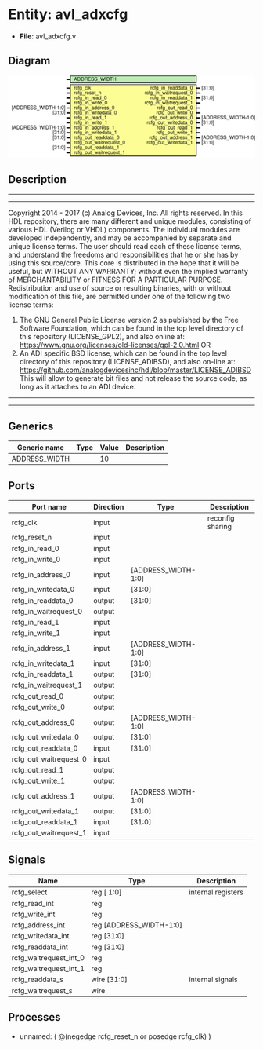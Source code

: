 # Entity: avl_adxcfg

- **File**: avl_adxcfg.v
## Diagram

![Diagram](avl_adxcfg.svg "Diagram")
## Description

***************************************************************************
 ***************************************************************************
 Copyright 2014 - 2017 (c) Analog Devices, Inc. All rights reserved.
 In this HDL repository, there are many different and unique modules, consisting
 of various HDL (Verilog or VHDL) components. The individual modules are
 developed independently, and may be accompanied by separate and unique license
 terms.
 The user should read each of these license terms, and understand the
 freedoms and responsibilities that he or she has by using this source/core.
 This core is distributed in the hope that it will be useful, but WITHOUT ANY
 WARRANTY; without even the implied warranty of MERCHANTABILITY or FITNESS FOR
 A PARTICULAR PURPOSE.
 Redistribution and use of source or resulting binaries, with or without modification
 of this file, are permitted under one of the following two license terms:
   1. The GNU General Public License version 2 as published by the
      Free Software Foundation, which can be found in the top level directory
      of this repository (LICENSE_GPL2), and also online at:
      <https://www.gnu.org/licenses/old-licenses/gpl-2.0.html>
 OR
   2. An ADI specific BSD license, which can be found in the top level directory
      of this repository (LICENSE_ADIBSD), and also on-line at:
      https://github.com/analogdevicesinc/hdl/blob/master/LICENSE_ADIBSD
      This will allow to generate bit files and not release the source code,
      as long as it attaches to an ADI device.
 ***************************************************************************
 ***************************************************************************
 
## Generics

| Generic name  | Type | Value | Description |
| ------------- | ---- | ----- | ----------- |
| ADDRESS_WIDTH |      | 10    |             |
## Ports

| Port name              | Direction | Type                | Description      |
| ---------------------- | --------- | ------------------- | ---------------- |
| rcfg_clk               | input     |                     | reconfig sharing |
| rcfg_reset_n           | input     |                     |                  |
| rcfg_in_read_0         | input     |                     |                  |
| rcfg_in_write_0        | input     |                     |                  |
| rcfg_in_address_0      | input     | [ADDRESS_WIDTH-1:0] |                  |
| rcfg_in_writedata_0    | input     | [31:0]              |                  |
| rcfg_in_readdata_0     | output    | [31:0]              |                  |
| rcfg_in_waitrequest_0  | output    |                     |                  |
| rcfg_in_read_1         | input     |                     |                  |
| rcfg_in_write_1        | input     |                     |                  |
| rcfg_in_address_1      | input     | [ADDRESS_WIDTH-1:0] |                  |
| rcfg_in_writedata_1    | input     | [31:0]              |                  |
| rcfg_in_readdata_1     | output    | [31:0]              |                  |
| rcfg_in_waitrequest_1  | output    |                     |                  |
| rcfg_out_read_0        | output    |                     |                  |
| rcfg_out_write_0       | output    |                     |                  |
| rcfg_out_address_0     | output    | [ADDRESS_WIDTH-1:0] |                  |
| rcfg_out_writedata_0   | output    | [31:0]              |                  |
| rcfg_out_readdata_0    | input     | [31:0]              |                  |
| rcfg_out_waitrequest_0 | input     |                     |                  |
| rcfg_out_read_1        | output    |                     |                  |
| rcfg_out_write_1       | output    |                     |                  |
| rcfg_out_address_1     | output    | [ADDRESS_WIDTH-1:0] |                  |
| rcfg_out_writedata_1   | output    | [31:0]              |                  |
| rcfg_out_readdata_1    | input     | [31:0]              |                  |
| rcfg_out_waitrequest_1 | input     |                     |                  |
## Signals

| Name                   | Type                        | Description         |
| ---------------------- | --------------------------- | ------------------- |
| rcfg_select            | reg     [ 1:0]              | internal registers  |
| rcfg_read_int          | reg                         |                     |
| rcfg_write_int         | reg                         |                     |
| rcfg_address_int       | reg     [ADDRESS_WIDTH-1:0] |                     |
| rcfg_writedata_int     | reg     [31:0]              |                     |
| rcfg_readdata_int      | reg     [31:0]              |                     |
| rcfg_waitrequest_int_0 | reg                         |                     |
| rcfg_waitrequest_int_1 | reg                         |                     |
| rcfg_readdata_s        | wire [31:0]                 | internal signals    |
| rcfg_waitrequest_s     | wire                        |                     |
## Processes
- unnamed: ( @(negedge rcfg_reset_n or posedge rcfg_clk) )
